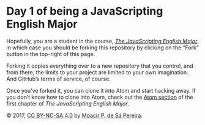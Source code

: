 # Day 1 of being a JavaScripting English Major

Hopefully, you are a student in the course, [*The JavaScripting English
Major*](http://the-javascripting-english-major.org), in which case you
should be forking this repository by clicking on the “Fork” button in the
top-right of this page.

Forking it copies everything over to a new repository that you control, and
from there, the limits to your project are limited to your own imagination.
And GitHub’s terms of service, of course.

Once you’ve forked it, you can clone it into Atom and start hacking away. If
you don’t know how to clone into Atom, check out the [Atom
section](http://the-javascripting-english-major.org/1-environment#atom)
of the first chapter of *The JavaScripting English Major*.

© 2017, [CC BY-NC-SA 4.0](https://creativecommons.org/licenses/by-nc-sa/4.0/) by
[Moacir P. de Sá Pereira](http://moacir.com).
